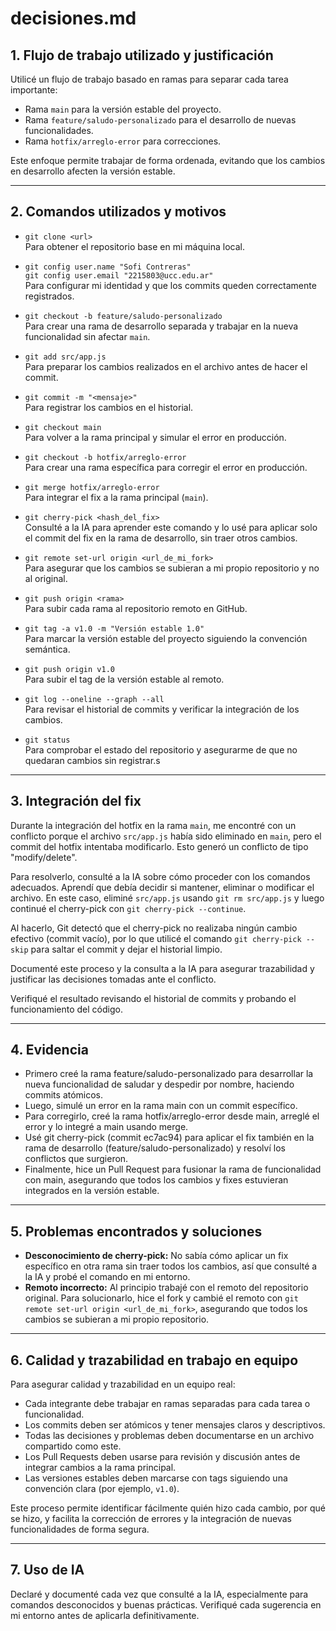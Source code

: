# decisiones.md

## 1. Flujo de trabajo utilizado y justificación

Utilicé un flujo de trabajo basado en ramas para separar cada tarea importante:
- Rama `main` para la versión estable del proyecto.
- Rama `feature/saludo-personalizado` para el desarrollo de nuevas funcionalidades.
- Rama `hotfix/arreglo-error` para correcciones.

Este enfoque permite trabajar de forma ordenada, evitando que los cambios en desarrollo afecten la versión estable. 

---

## 2. Comandos utilizados y motivos

- `git clone <url>`  
  Para obtener el repositorio base en mi máquina local.

- `git config user.name "Sofi Contreras"`  
  `git config user.email "2215803@ucc.edu.ar"`  
  Para configurar mi identidad y que los commits queden correctamente registrados.

- `git checkout -b feature/saludo-personalizado`  
  Para crear una rama de desarrollo separada y trabajar en la nueva funcionalidad sin afectar `main`.

- `git add src/app.js`  
  Para preparar los cambios realizados en el archivo antes de hacer el commit.

- `git commit -m "<mensaje>"`  
  Para registrar los cambios en el historial.

- `git checkout main`  
  Para volver a la rama principal y simular el error en producción.

- `git checkout -b hotfix/arreglo-error`  
  Para crear una rama específica para corregir el error en producción.

- `git merge hotfix/arreglo-error`  
  Para integrar el fix a la rama principal (`main`).

- `git cherry-pick <hash_del_fix>`  
  Consulté a la IA para aprender este comando y lo usé para aplicar solo el commit del fix en la rama de desarrollo, sin traer otros cambios.

- `git remote set-url origin <url_de_mi_fork>`  
  Para asegurar que los cambios se subieran a mi propio repositorio y no al original.

- `git push origin <rama>`  
  Para subir cada rama al repositorio remoto en GitHub.

- `git tag -a v1.0 -m "Versión estable 1.0"`  
  Para marcar la versión estable del proyecto siguiendo la convención semántica.

- `git push origin v1.0`  
  Para subir el tag de la versión estable al remoto.

- `git log --oneline --graph --all`  
  Para revisar el historial de commits y verificar la integración de los cambios.

- `git status`  
  Para comprobar el estado del repositorio y asegurarme de que no quedaran cambios sin registrar.s

---

## 3. Integración del fix

Durante la integración del hotfix en la rama `main`, me encontré con un conflicto porque el archivo `src/app.js` había sido eliminado en `main`, pero el commit del hotfix intentaba modificarlo. Esto generó un conflicto de tipo "modify/delete".

Para resolverlo, consulté a la IA sobre cómo proceder con los comandos adecuados. Aprendí que debía decidir si mantener, eliminar o modificar el archivo. En este caso, eliminé `src/app.js` usando `git rm src/app.js` y luego continué el cherry-pick con `git cherry-pick --continue`.

Al hacerlo, Git detectó que el cherry-pick no realizaba ningún cambio efectivo (commit vacío), por lo que utilicé el comando `git cherry-pick --skip` para saltar el commit y dejar el historial limpio.

Documenté este proceso y la consulta a la IA para asegurar trazabilidad y justificar las decisiones tomadas ante el conflicto.

Verifiqué el resultado revisando el historial de commits y probando el funcionamiento del código.

---

## 4. Evidencia 

- Primero creé la rama feature/saludo-personalizado para desarrollar la nueva funcionalidad de saludar y despedir por nombre, haciendo commits atómicos.
- Luego, simulé un error en la rama main con un commit específico.
- Para corregirlo, creé la rama hotfix/arreglo-error desde main, arreglé el error y lo integré a main usando merge.
- Usé git cherry-pick (commit ec7ac94) para aplicar el fix también en la rama de desarrollo (feature/saludo-personalizado) y resolví los conflictos que surgieron.
- Finalmente, hice un Pull Request para fusionar la rama de funcionalidad con main, asegurando que todos los cambios y fixes estuvieran integrados en la versión estable.

---

## 5. Problemas encontrados y soluciones

- **Desconocimiento de cherry-pick:** No sabía cómo aplicar un fix específico en otra rama sin traer todos los cambios, así que consulté a la IA y probé el comando en mi entorno.
- **Remoto incorrecto:** Al principio trabajé con el remoto del repositorio original. Para solucionarlo, hice el fork y cambié el remoto con `git remote set-url origin <url_de_mi_fork>`, asegurando que todos los cambios se subieran a mi propio repositorio.

---

## 6. Calidad y trazabilidad en trabajo en equipo

Para asegurar calidad y trazabilidad en un equipo real:
- Cada integrante debe trabajar en ramas separadas para cada tarea o funcionalidad.
- Los commits deben ser atómicos y tener mensajes claros y descriptivos.
- Todas las decisiones y problemas deben documentarse en un archivo compartido como este.
- Los Pull Requests deben usarse para revisión y discusión antes de integrar cambios a la rama principal.
- Las versiones estables deben marcarse con tags siguiendo una convención clara (por ejemplo, `v1.0`).

Este proceso permite identificar fácilmente quién hizo cada cambio, por qué se hizo, y facilita la corrección de errores y la integración de nuevas funcionalidades de forma segura.

---

## 7. Uso de IA

Declaré y documenté cada vez que consulté a la IA, especialmente para comandos desconocidos y buenas prácticas. Verifiqué cada sugerencia en mi entorno antes de aplicarla definitivamente.
